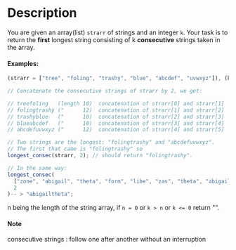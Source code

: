 # Description

You are given an array(list) `strarr` of strings and an integer `k`. Your task is to return the **first** longest string consisting of k **consecutive** strings taken in the array.

#### Examples:

```js
(strarr = ["tree", "foling", "trashy", "blue", "abcdef", "uvwxyz"]), (k = 2);

// Concatenate the consecutive strings of strarr by 2, we get:

// treefoling   (length 10)  concatenation of strarr[0] and strarr[1]
// folingtrashy ("      12)  concatenation of strarr[1] and strarr[2]
// trashyblue   ("      10)  concatenation of strarr[2] and strarr[3]
// blueabcdef   ("      10)  concatenation of strarr[3] and strarr[4]
// abcdefuvwxyz ("      12)  concatenation of strarr[4] and strarr[5]

// Two strings are the longest: "folingtrashy" and "abcdefuvwxyz".
// The first that came is "folingtrashy" so
longest_consec(strarr, 2); // should return "folingtrashy".

// In the same way:
longest_consec(
  ["zone", "abigail", "theta", "form", "libe", "zas", "theta", "abigail"],
  2
)-- > "abigailtheta";
```

n being the length of the string array, if `n = 0` or `k > n` or `k <= 0` return "".

#### Note

consecutive strings : follow one after another without an interruption
